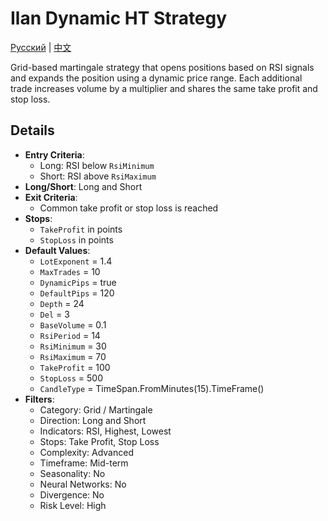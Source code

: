# Ilan Dynamic HT Strategy
[Русский](README_ru.md) | [中文](README_cn.md)

Grid-based martingale strategy that opens positions based on RSI signals and expands the position using a dynamic price range. Each additional trade increases volume by a multiplier and shares the same take profit and stop loss.

## Details

- **Entry Criteria**:
  - Long: RSI below `RsiMinimum`
  - Short: RSI above `RsiMaximum`
- **Long/Short**: Long and Short
- **Exit Criteria**:
  - Common take profit or stop loss is reached
- **Stops**:
  - `TakeProfit` in points
  - `StopLoss` in points
- **Default Values**:
  - `LotExponent` = 1.4
  - `MaxTrades` = 10
  - `DynamicPips` = true
  - `DefaultPips` = 120
  - `Depth` = 24
  - `Del` = 3
  - `BaseVolume` = 0.1
  - `RsiPeriod` = 14
  - `RsiMinimum` = 30
  - `RsiMaximum` = 70
  - `TakeProfit` = 100
  - `StopLoss` = 500
  - `CandleType` = TimeSpan.FromMinutes(15).TimeFrame()
- **Filters**:
  - Category: Grid / Martingale
  - Direction: Long and Short
  - Indicators: RSI, Highest, Lowest
  - Stops: Take Profit, Stop Loss
  - Complexity: Advanced
  - Timeframe: Mid-term
  - Seasonality: No
  - Neural Networks: No
  - Divergence: No
  - Risk Level: High
